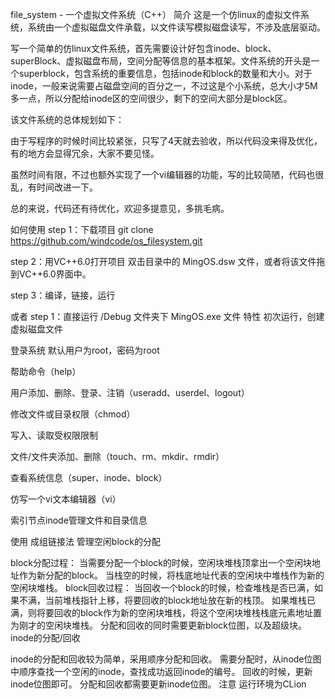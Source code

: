 file_system - 一个虚拟文件系统（C++）
简介
这是一个仿linux的虚拟文件系统，系统由一个虚拟磁盘文件承载，以文件读写模拟磁盘读写，不涉及底层驱动。

写一个简单的仿linux文件系统，首先需要设计好包含inode、block、superBlock、虚拟磁盘布局，空间分配等信息的基本框架。文件系统的开头是一个superblock，包含系统的重要信息，包括inode和block的数量和大小。对于inode，一般来说需要占磁盘空间的百分之一，不过这是个小系统，总大小才5M多一点，所以分配给inode区的空间很少，剩下的空间大部分是block区。

该文件系统的总体规划如下：


由于写程序的时候时间比较紧张，只写了4天就去验收，所以代码没来得及优化，有的地方会显得冗余，大家不要见怪。

虽然时间有限，不过也额外实现了一个vi编辑器的功能，写的比较简陋，代码也很乱，有时间改进一下。

总的来说，代码还有待优化，欢迎多提意见，多挑毛病。

如何使用
step 1：下载项目
git clone https://github.com/windcode/os_filesystem.git

step 2：用VC++6.0打开项目
双击目录中的 MingOS.dsw 文件，或者将该文件拖到VC++6.0界面中。

step 3：编译，链接，运行


或者
step 1：直接运行 /Debug 文件夹下 MingOS.exe 文件
特性
初次运行，创建虚拟磁盘文件


登录系统
默认用户为root，密码为root



帮助命令（help）


用户添加、删除、登录、注销（useradd、userdel、logout）


修改文件或目录权限（chmod）


写入、读取受权限限制


文件/文件夹添加、删除（touch、rm、mkdir、rmdir）


查看系统信息（super、inode、block）


仿写一个vi文本编辑器（vi）


索引节点inode管理文件和目录信息

使用 成组链接法 管理空闲block的分配

block分配过程： 当需要分配一个block的时候，空闲块堆栈顶拿出一个空闲块地址作为新分配的block。 当栈空的时候，将栈底地址代表的空闲块中堆栈作为新的空闲块堆栈。
block回收过程： 当回收一个block的时候，检查堆栈是否已满，如果不满，当前堆栈指针上移，将要回收的block地址放在新的栈顶。 如果堆栈已满，则将要回收的block作为新的空闲块堆栈，将这个空闲块堆栈栈底元素地址置为刚才的空闲块堆栈。
分配和回收的同时需要更新block位图，以及超级块。
inode的分配/回收

inode的分配和回收较为简单，采用顺序分配和回收。
需要分配时，从inode位图中顺序查找一个空闲的inode，查找成功返回inode的编号。
回收的时候，更新inode位图即可。
分配和回收都需要更新inode位图。
注意
运行环境为CLion
